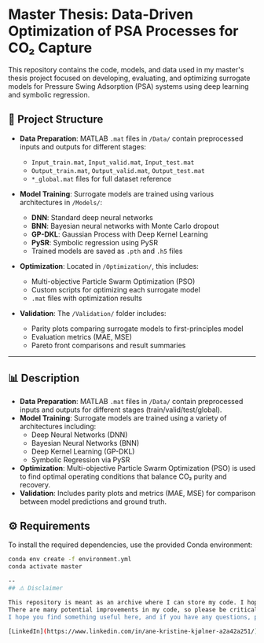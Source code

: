# Master Thesis: Data-Driven Optimization of PSA Processes for CO₂ Capture

This repository contains the code, models, and data used in my master's thesis project focused on developing, evaluating, and optimizing surrogate models for Pressure Swing Adsorption (PSA) systems using deep learning and symbolic regression.

## 📁 Project Structure

- **Data Preparation**: MATLAB `.mat` files in `/Data/` contain preprocessed inputs and outputs for different stages:
  - `Input_train.mat`, `Input_valid.mat`, `Input_test.mat`
  - `Output_train.mat`, `Output_valid.mat`, `Output_test.mat`
  - `*_global.mat` files for full dataset reference

- **Model Training**: Surrogate models are trained using various architectures in `/Models/`:
  - **DNN**: Standard deep neural networks
  - **BNN**: Bayesian neural networks with Monte Carlo dropout
  - **GP-DKL**: Gaussian Process with Deep Kernel Learning
  - **PySR**: Symbolic regression using PySR
  - Trained models are saved as `.pth` and `.h5` files

- **Optimization**: Located in `/Optimization/`, this includes:
  - Multi-objective Particle Swarm Optimization (PSO)
  - Custom scripts for optimizing each surrogate model
  - `.mat` files with optimization results

- **Validation**: The `/Validation/` folder includes:
  - Parity plots comparing surrogate models to first-principles model
  - Evaluation metrics (MAE, MSE)
  - Pareto front comparisons and result summaries

---

## 📊 Description

- **Data Preparation**: MATLAB `.mat` files in `/Data/` contain preprocessed inputs and outputs for different stages (train/valid/test/global).
- **Model Training**: Surrogate models are trained using a variety of architectures including:
  - Deep Neural Networks (DNN)
  - Bayesian Neural Networks (BNN)
  - Deep Kernel Learning (GP-DKL)
  - Symbolic Regression via PySR
- **Optimization**: Multi-objective Particle Swarm Optimization (PSO) is used to find optimal operating conditions that balance CO₂ purity and recovery.
- **Validation**: Includes parity plots and metrics (MAE, MSE) for comparison between model predictions and ground truth.


## ⚙️ Requirements

To install the required dependencies, use the provided Conda environment:

```bash
conda env create -f environment.yml
conda activate master

--
## ⚠️ Disclaimer

This repository is meant as an archive where I can store my code. I hope that even suboptimal code can serve as inspiration for students who also want to explore machine learning.  
There are many potential improvements in my code, so please be critical and don't assume everything is correct 😉.  
I hope you find something useful here, and if you have any questions, please don't hesitate to contact me.

[LinkedIn](https://www.linkedin.com/in/ane-kristine-kjølner-a2a42a251/) · [E-mail](mailto:anekjolner@gmail.com)


